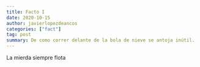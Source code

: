 ```yaml
---
title: Facto I
date: 2020-10-15
author: javierlopezdeancos
categories: ["fact"]
tag: post
summary: De como correr delante de la bola de nieve se antoja inútil.
---
```


<span class="b612-pill">La mierda siempre flota</span>
